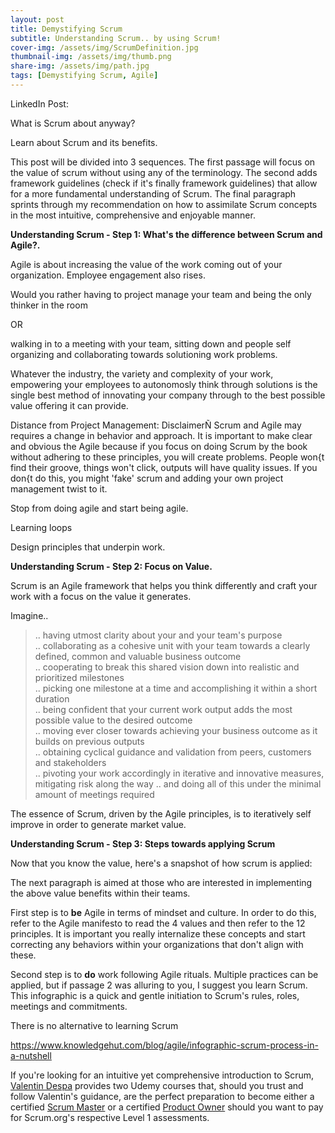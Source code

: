 ```yaml
---
layout: post
title: Demystifying Scrum
subtitle: Understanding Scrum.. by using Scrum! 
cover-img: /assets/img/ScrumDefinition.jpg
thumbnail-img: /assets/img/thumb.png
share-img: /assets/img/path.jpg
tags: [Demystifying Scrum, Agile]
---
```


LinkedIn Post:

What is Scrum about anyway?

Learn about Scrum and its benefits. 

This post will be divided into 3 sequences. The first passage will focus on the value of scrum without using any of the terminology. The second adds framework guidelines (check if it's finally framework guidelines) that allow for a more fundamental understanding of Scrum. The final paragraph sprints through my recommendation on how to assimilate Scrum concepts in the most intuitive, comprehensive and enjoyable manner. 

**Understanding Scrum - Step 1: What's the difference between Scrum and Agile?.**

Agile is about increasing the value of the work coming out of your organization. Employee engagement also rises. 

Would you rather having to project manage your team and being the only thinker in the room 

OR

 walking in to a meeting with your team, sitting down and people self organizing and collaborating towards solutioning work problems. 
 
 Whatever the industry, the variety and complexity of your work, empowering your employees to autonomosly think through solutions is the single best method of innovating your
 company through to the best possible value offering it can provide. 
 
Distance from Project Management: DisclaimerÑ Scrum and Agile may requires a change in behavior and approach. It is important to make clear and obvious the Agile because if you focus on doing Scrum by the book without adhering to these principles, you will create problems. People won{t find their groove, things won't click, outputs will have quality issues.  If you don{t do this, you might 'fake' scrum and adding your own project management twist to it.

Stop from doing agile and start being agile.
 
 Learning loops 
 
 Design principles that underpin work.

**Understanding Scrum - Step 2: Focus on Value.**

Scrum is an Agile framework that helps you think differently and craft your work with a focus on the value it generates. 

Imagine..

> .. having utmost clarity about your and your team's purpose  
> .. collaborating as a cohesive unit with your team towards a clearly defined, common and valuable business outcome  
> .. cooperating to break this shared vision down into realistic and prioritized milestones  
> .. picking one milestone at a time and accomplishing it within a short duration  
> .. being confident that your current work output adds the most possible value to the desired outcome  
> .. moving ever closer towards achieving your business outcome as it builds on previous outputs  
> .. obtaining cyclical guidance and validation from peers, customers and stakeholders    
> .. pivoting your work accordingly in iterative and innovative measures, mitigating risk along the way
> .. and doing all of this under the minimal amount of meetings required

The essence of Scrum, driven by the Agile principles, is to iteratively self improve in order to generate market value. 

**Understanding Scrum - Step 3: Steps towards applying Scrum**

Now that you know the value, here's a snapshot of how scrum is applied: 

The next paragraph is aimed at those who are interested in implementing the above value benefits within their teams. 

First step is to **be** Agile in terms of mindset and culture. In order to do this, refer to the Agile manifesto to read the 4 values and then refer to the 12 principles.  It is important you really internalize these concepts and start correcting any behaviors within your organizations that don't align with these. 

Second step is to **do** work following Agile rituals. Multiple practices can be applied, but if passage 2 was alluring to you, I suggest you learn Scrum. This infographic is a quick and gentle initiation to Scrum's rules, roles, meetings and commitments.

There is no alternative to learning Scrum

https://www.knowledgehut.com/blog/agile/infographic-scrum-process-in-a-nutshell

If you're looking for an intuitive yet comprehensive introduction to Scrum, [Valentin Despa](https://www.linkedin.com/in/vdespa/) provides two Udemy courses that, should you trust and follow Valentin's guidance, are the perfect preparation to become either a certified [Scrum Master](https://www.udemy.com/course/scrum-master-certification-preparation-mock-exam-questions-psm-i/) or a certified [Product Owner](https://www.udemy.com/course/scrum-product-owner-certification-prep-mock-exam-questions/) should you want to pay for Scrum.org's respective Level 1 assessments. 
